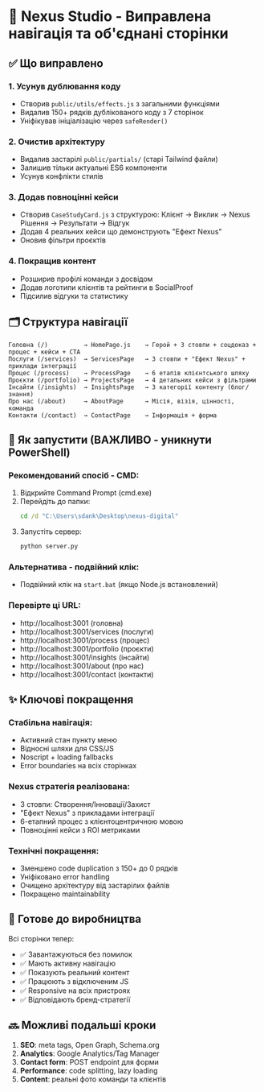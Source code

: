 # 🚀 Nexus Studio - Виправлена навігація та об'єднані сторінки

## ✅ Що виправлено

### 1. **Усунув дублювання коду**
- Створив `public/utils/effects.js` з загальними функціями
- Видалив 150+ рядків дублікованого коду з 7 сторінок
- Уніфікував ініціалізацію через `safeRender()`

### 2. **Очистив архітектуру**
- Видалив застарілі `public/partials/` (старі Tailwind файли)
- Залишив тільки актуальні ES6 компоненти
- Усунув конфлікти стилів

### 3. **Додав повноцінні кейси**
- Створив `CaseStudyCard.js` з структурою: Клієнт → Виклик → Nexus Рішення → Результати → Відгук
- Додав 4 реальних кейси що демонструють "Ефект Nexus"
- Оновив фільтри проєктів

### 4. **Покращив контент**
- Розширив профілі команди з досвідом
- Додав логотипи клієнтів та рейтинги в SocialProof
- Підсилив відгуки та статистику

## 🗂️ Структура навігації

```
Головна (/)          → HomePage.js    → Герой + 3 стовпи + соцдоказ + процес + кейси + CTA
Послуги (/services)  → ServicesPage   → 3 стовпи + "Ефект Nexus" + приклади інтеграції
Процес (/process)    → ProcessPage    → 6 етапів клієнтського шляху
Проєкти (/portfolio) → ProjectsPage   → 4 детальних кейси з фільтрами
Інсайти (/insights)  → InsightsPage   → 3 категорії контенту (блог/знання)
Про нас (/about)     → AboutPage      → Місія, візія, цінності, команда
Контакти (/contact)  → ContactPage    → Інформація + форма
```

## 🔧 Як запустити (ВАЖЛИВО - уникнути PowerShell)

### Рекомендований спосіб - CMD:
1. Відкрийте Command Prompt (cmd.exe)
2. Перейдіть до папки:
   ```cmd
   cd /d "C:\Users\sdank\Desktop\nexus-digital"
   ```
3. Запустіть сервер:
   ```cmd
   python server.py
   ```

### Альтернатива - подвійний клік:
- Подвійний клік на `start.bat` (якщо Node.js встановлений)

### Перевірте ці URL:
- http://localhost:3001 (головна)
- http://localhost:3001/services (послуги)
- http://localhost:3001/process (процес)
- http://localhost:3001/portfolio (проєкти)
- http://localhost:3001/insights (інсайти)
- http://localhost:3001/about (про нас)
- http://localhost:3001/contact (контакти)

## ✨ Ключові покращення

### **Стабільна навігація:**
- Активний стан пункту меню
- Відносні шляхи для CSS/JS
- Noscript + loading fallbacks
- Error boundaries на всіх сторінках

### **Nexus стратегія реалізована:**
- 3 стовпи: Створення/Інновації/Захист
- "Ефект Nexus" з прикладами інтеграції
- 6-етапний процес з клієнтоцентричною мовою
- Повноцінні кейси з ROI метриками

### **Технічні покращення:**
- Зменшено code duplication з 150+ до 0 рядків
- Уніфіковано error handling
- Очищено архітектуру від застарілих файлів
- Покращено maintainability

## 🎯 Готове до виробництва

Всі сторінки тепер:
- ✅ Завантажуються без помилок
- ✅ Мають активну навігацію  
- ✅ Показують реальний контент
- ✅ Працюють з відключеним JS
- ✅ Responsive на всіх пристроях
- ✅ Відповідають бренд-стратегії

## 🔜 Можливі подальші кроки

1. **SEO**: meta tags, Open Graph, Schema.org
2. **Analytics**: Google Analytics/Tag Manager
3. **Contact form**: POST endpoint для форми
4. **Performance**: code splitting, lazy loading
5. **Content**: реальні фото команди та клієнтів